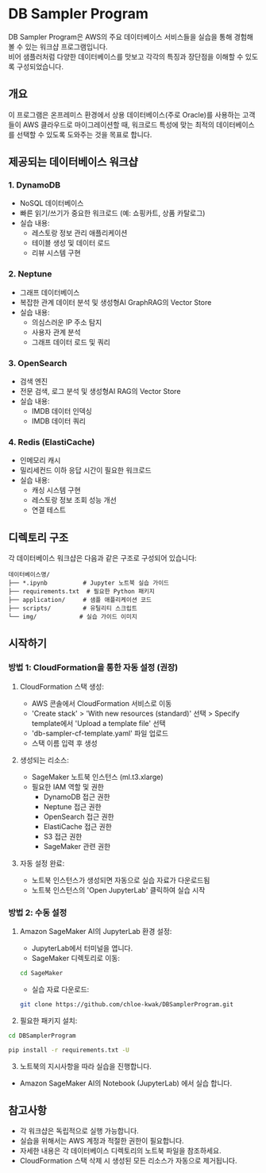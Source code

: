 # DB Sampler Program

DB Sampler Program은 AWS의 주요 데이터베이스 서비스들을 실습을 통해 경험해볼 수 있는 워크샵 프로그램입니다. <br>비어 샘플러처럼 다양한 데이터베이스를 맛보고 각각의 특징과 장단점을 이해할 수 있도록 구성되었습니다.

## 개요

이 프로그램은 온프레미스 환경에서 상용 데이터베이스(주로 Oracle)를 사용하는 고객들이 AWS 클라우드로 마이그레이션할 때, 워크로드 특성에 맞는 최적의 데이터베이스를 선택할 수 있도록 도와주는 것을 목표로 합니다.

## 제공되는 데이터베이스 워크샵

### 1. DynamoDB
- NoSQL 데이터베이스
- 빠른 읽기/쓰기가 중요한 워크로드 (예: 쇼핑카트, 상품 카탈로그)
- 실습 내용:
  - 레스토랑 정보 관리 애플리케이션
  - 테이블 생성 및 데이터 로드
  - 리뷰 시스템 구현

### 2. Neptune
- 그래프 데이터베이스
- 복잡한 관계 데이터 분석 및 생성형AI GraphRAG의 Vector Store
- 실습 내용:
  - 의심스러운 IP 주소 탐지
  - 사용자 관계 분석
  - 그래프 데이터 로드 및 쿼리

### 3. OpenSearch
- 검색 엔진
- 전문 검색, 로그 분석 및 생성형AI RAG의 Vector Store
- 실습 내용:
  - IMDB 데이터 인덱싱
  - IMDB 데이터 쿼리

### 4. Redis (ElastiCache)
- 인메모리 캐시
- 밀리세컨드 이하 응답 시간이 필요한 워크로드
- 실습 내용:
  - 캐싱 시스템 구현
  - 레스토랑 정보 조회 성능 개선
  - 연결 테스트

## 디렉토리 구조

각 데이터베이스 워크샵은 다음과 같은 구조로 구성되어 있습니다:

```
데이터베이스명/
├── *.ipynb          # Jupyter 노트북 실습 가이드
├── requirements.txt  # 필요한 Python 패키지
├── application/     # 샘플 애플리케이션 코드
├── scripts/         # 유틸리티 스크립트
└── img/            # 실습 가이드 이미지
```

## 시작하기

### 방법 1: CloudFormation을 통한 자동 설정 (권장)

1. CloudFormation 스택 생성:
   - AWS 콘솔에서 CloudFormation 서비스로 이동
   - 'Create stack' > 'With new resources (standard)' 선택 > Specify template에서 'Upload a template file' 선택
   - 'db-sampler-cf-template.yaml' 파일 업로드
   - 스택 이름 입력 후 생성

2. 생성되는 리소스:
   - SageMaker 노트북 인스턴스 (ml.t3.xlarge)
   - 필요한 IAM 역할 및 권한
     * DynamoDB 접근 권한
     * Neptune 접근 권한
     * OpenSearch 접근 권한
     * ElastiCache 접근 권한
     * S3 접근 권한
     * SageMaker 관련 권한

3. 자동 설정 완료:
   - 노트북 인스턴스가 생성되면 자동으로 실습 자료가 다운로드됨
   - 노트북 인스턴스의 'Open JupyterLab' 클릭하여 실습 시작

### 방법 2: 수동 설정

1. Amazon SageMaker AI의 JupyterLab 환경 설정:
   - JupyterLab에서 터미널을 엽니다.
   - SageMaker 디렉토리로 이동:
   ```bash
   cd SageMaker
   ```
   - 실습 자료 다운로드:
   ```bash
   git clone https://github.com/chloe-kwak/DBSamplerProgram.git
   ```

2. 필요한 패키지 설치:
```bash
cd DBSamplerProgram

pip install -r requirements.txt -U
```

3. 노트북의 지시사항을 따라 실습을 진행합니다.
- Amazon SageMaker AI의 Notebook (JupyterLab) 에서 실습 합니다.

## 참고사항

- 각 워크샵은 독립적으로 실행 가능합니다.
- 실습을 위해서는 AWS 계정과 적절한 권한이 필요합니다.
- 자세한 내용은 각 데이터베이스 디렉토리의 노트북 파일을 참조하세요.
- CloudFormation 스택 삭제 시 생성된 모든 리소스가 자동으로 제거됩니다.

